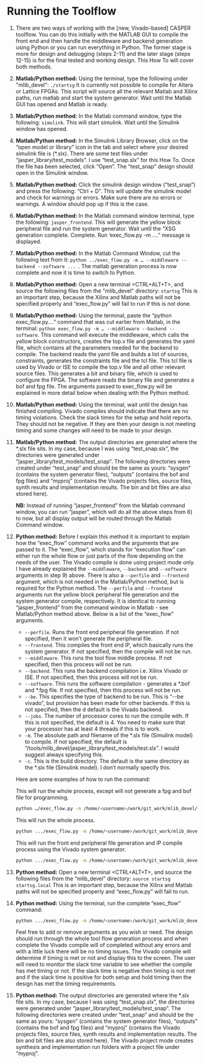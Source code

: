 # Running the Toolflow

1) There are two ways of working with the [new, Vivado-based] CASPER toolflow. You can do this initially with the MATLAB GUI to compile the front end and then handle the middleware and backend generation using Python or you can run everything in Python. The former stage is more for design and debugging (steps 2-11) and the later stage (steps 12-15) is for the final tested and working design. This How To will cover both methods.

2) **Matlab/Python method:** Using the terminal, type the following under "mlib_devel": 
`./startsg` 
It is currently not possible to compile for Altera or Lattice FPGAs. This script will source all the relevant   Matlab and Xilinx paths, run matlab and start the system generator. Wait until the Matlab GUI has opened and Matlab is ready.

3) **Matlab/Python method:** In the Matlab command window, type the following: 
`simulink`. 
This will start simulink. Wait until the Simulink window has opened.

4) **Matlab/Python method:** In the Simulink Library Browser, click on the “open model or library” icon in the tab and select where your desired simulink file is (*.slx). There are some test files under “jasper_library/test_models”. I use “test_snap.slx” for this How To. Once the file has been selected, click “Open”. The “test_snap” design should open in the Simulink window.

5) **Matlab/Python method:** Click the simulink design window (“test_snap”) and press the following:
“Ctrl + D”. 
This will update the simulink model and check for warnings or errors. Make sure there are no errors or warnings. A window should pop up if this is the case.

6) **Matlab/Python method:** In the Matlab command window terminal, type the following:
`jasper_frontend`. 
This will generate the yellow block peripheral file and run the system generator. Wait until the “XSG generation complete. Complete. Run ‘exec_flow.py -m ….” message is displayed. 

7) **Matlab/Python method:** In the Matlab Command Window, cut the following text from it:
`python ../exec_flow.py -m … --middleware --backend --software ... `. The matlab generation process is now complete and now it is time to switch to Python.
 
8) **Matlab/Python method:** Open a new terminal <CTRL+ALT+T>, and source the following files from the "mlib_devel" directory:
`startsg`
This is an important step, because the Xilinx and Matlab paths will not be specified properly and “exec_flow.py” will fail to run if this is not done.

9) **Matlab/Python method:** Using the terminal, paste the “python exec_flow.py….” command that was cut earlier from Matlab, in the terminal: 
`python exec_flow.py -m … --middleware --backend --software`.
This command will execute the middleware, which calls the yellow block constructors, creates the top.v file and generates the yaml file, which contains all the parameters needed for the backend to compile. The backend reads the yaml file and builds a list of sources, constraints, generates the constraints file and the tcl file. This tcl file is used by Vivado or ISE to compile the top.v file and all other relevant source files. This generates a bit and binary file, which is used to configure the FPGA. The software reads the binary file and generates a bof and fpg file. The arguments passed to exec_flow.py will be explained in more detail below when dealing with the Python method.

10) **Matlab/Python method:** Using the terminal, wait until the design has finished compiling. Vivado compiles should indicate that there are no timing violations. Check the slack times for the setup and hold reports. They should not be negative. If they are then your design is not meeting timing and some changes will need to be made to your design.

11) **Matlab/Python method:** The output directories are generated where the *.slx file sits. In my case, because I was using “test_snap.slx”, the directories were generated under “jasper_library/test_models/test_snap”. The following directories were created under “test_snap” and should be the same as yours: “sysgen” (contains the system generator files), “outputs” (contains the bof and fpg files) and “myproj” (contains the Vivado projects files, source files, synth results and implementation results. The bin and bit files are also stored here). 

    **NB:** Instead of running “jasper_frontend” from the Matlab command window, you can run “jasper”, which will do all the above steps from 6) to now, but all display output will be routed through the Matlab Command window.   

12) **Python method:** Before I explain this method it is important to explain how the “exec_flow” command works and the arguments that are passed to it. The “exec_flow”, which stands for “execution flow” can either run the whole flow or just parts of the flow depending on the needs of the user. The Vivado compile is done using project mode only. I have already explained the `--middleware`, `--backend` and `--software` arguments in step 9) above. There is also a `--perfile` and `--frontend` argument, which is not needed in the Matlab/Python method, but is required for the Python method. The `--perfile` and `--frontend` arguments run the yellow block peripheral file generation and the system generator compile, respectively. It is identical to running “jasper_frontend” from the command window in Matlab - see Matlab/Python method above. Below is a list of the “exec_flow” arguments.
    * `--perfile`. Runs the front end peripheral file generation. If not specified, then it won’t generate the peripheral file.
    * `--frontend`. This compiles the front end IP, which basically runs the system generator. If not specified, then the compile will not be run.
    * `--middleware`. This runs the tool flow middle process. If not specified, then this process will not be run.
    * `--backend`. This runs the backend compilation i.e. Xilinx Vivado or ISE. If not specified, then this process will not be run.
    * `--software`. This runs the software compilation - generates a *.bof and *.fpg file. If not specified, then this process will not be run.
    * `--be`. This specifies the type of backend to be run. This is “--be vivado”, but provision has been made for other backends. If this is not specified, then the d default is the Vivado backend.
    * `--jobs`. The number of processor cores to run the compile with. If this is not specified, the default is 4. You need to make sure that your processor has at least 4 threads if this is to work.
    * `-m`. The absolute path and filename of the *.slx file (Simulink model) to compile. If not specified, the default is “/tools/mlib_devel/jasper_library/test_models/test.slx”. I would suggest always specifying this.
    * `-c`. This is the build directory. The default is the same directory as the *.slx file (Simulink model). I don’t normally specify this.

    Here are some examples of how to run the command:

    This will run the whole process, except will not generate a fpg and bof file for programming.
    ```bash 
    python …/exec_flow.py -m /home/<username>/work/git_work/mlib_devel/jasper_library/test_models/test_snap.slx --perfile --frontend --middleware --backend
    ```

    This will run the whole process. 
    ```bash
    python .../exec_flow.py -m /home/<username>/work/git_work/mlib_devel/jasper_library/test_models/test_snap.slx --perfile --frontend --middleware --backend --software
    ```

    This will run the front end peripheral file generation and IP compile process using the Vivado system generator. 
    ```bash
    python .../exec_flow.py -m /home/<username>/work/git_work/mlib_devel/jasper_library/test_models/test_snap.slx --perfile --frontend
    ```

13) **Python method:** Open a new terminal <CTRL+ALT+T>, and source the following files from the “mlib_devel” directory:
`source startsg startsg.local`
This is an important step, because the Xilinx and Matlab paths will not be specified properly and “exec_flow.py” will fail to run.

14) **Python method:** Using the terminal, run the complete “exec_flow” command:
    ```bash
    python .../exec_flow.py -m /home/<username>/work/git_work/mlib_devel/jasper_library/test_models/test_snap.slx --perfile --frontend --middleware --backend --software
    ``` 
    Feel free to add or remove arguments as you wish or need. The design should run through the whole tool flow generation process and when complete the Vivado compile will of completed without any errors and with a little luck there will be no timing issues. The Vivado compile will determine if timing is met or not and display this to the screen. The user will need to monitor the slack time variable to see whether the compile has met timing or not. If the slack time is negative then timing is not met and if the slack time is positive for both setup and hold timing then the design has met the timing requirements.

15) **Python method:** The output directories are generated where the *.slx file sits. In my case, because I was using “test_snap.slx”, the directories were generated under “jasper_library/test_models/test_snap”. The following directories were created under “test_snap” and should be the same as yours: “sysgen” (contains the system generator files), “outputs” (contains the bof and fpg files) and “myproj” (contains the Vivado projects files, source files, synth results and implementation results. The bin and bit files are also stored here). The Vivado project mode creates synthesis and implementation run folders with a project file under “myproj”.
